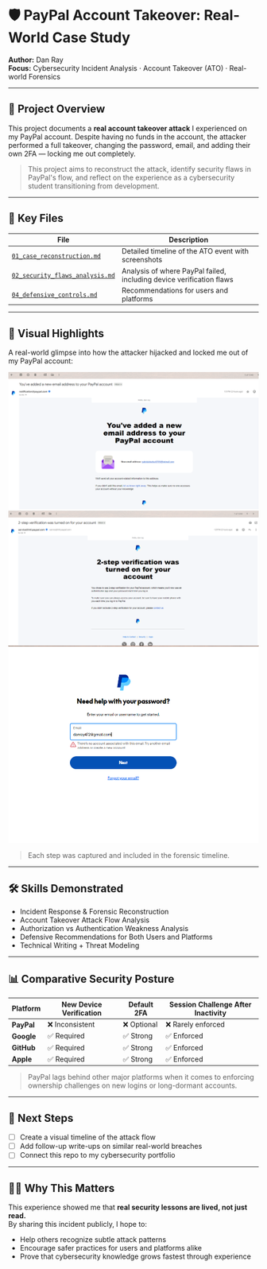 # 🛡️ PayPal Account Takeover: Real-World Case Study

**Author:** Dan Ray  
**Focus:** Cybersecurity Incident Analysis · Account Takeover (ATO) · Real-world Forensics

---

## 📌 Project Overview

This project documents a **real account takeover attack** I experienced on my PayPal account. Despite having no funds in the account, the attacker performed a full takeover, changing the password, email, and adding their own 2FA — locking me out completely.

> This project aims to reconstruct the attack, identify security flaws in PayPal's flow, and reflect on the experience as a cybersecurity student transitioning from development.

---

## 🧠 Key Files

| File | Description |
|------|-------------|
| [`01_case_reconstruction.md`](./01_case_reconstruction.md) | Detailed timeline of the ATO event with screenshots |
| [`02_security_flaws_analysis.md`](./02_security_flaws_analysis.md) | Analysis of where PayPal failed, including device verification flaws |
| [`04_defensive_controls.md`](./04_defensive_controls.md) | Recommendations for users and platforms |

---

## 📸 Visual Highlights

A real-world glimpse into how the attacker hijacked and locked me out of my PayPal account:

![Email Added](./images/new_email_added.png)  
![2FA Enabled](./images/2-step_verification_on_by_attacker.png)  
![Account Removed](./images/my_account_removed.png)

> Each step was captured and included in the forensic timeline.

---

## 🛠️ Skills Demonstrated

- Incident Response & Forensic Reconstruction  
- Account Takeover Attack Flow Analysis  
- Authorization vs Authentication Weakness Analysis  
- Defensive Recommendations for Both Users and Platforms  
- Technical Writing + Threat Modeling

---

## 📊 Comparative Security Posture

| Platform    | New Device Verification | Default 2FA | Session Challenge After Inactivity |
|-------------|--------------------------|-------------|------------------------------------|
| **PayPal**  | ❌ Inconsistent           | ❌ Optional  | ❌ Rarely enforced                  |
| **Google**  | ✅ Required              | ✅ Strong    | ✅ Enforced                         |
| **GitHub**  | ✅ Required              | ✅ Strong    | ✅ Enforced                         |
| **Apple**   | ✅ Required              | ✅ Strong    | ✅ Enforced                         |

> PayPal lags behind other major platforms when it comes to enforcing ownership challenges on new logins or long-dormant accounts.

---

## 🧩 Next Steps

- [ ] Create a visual timeline of the attack flow  
- [ ] Add follow-up write-ups on similar real-world breaches  
- [ ] Connect this repo to my cybersecurity portfolio

---

## 👨‍🎓 Why This Matters

This experience showed me that **real security lessons are lived, not just read.**  
By sharing this incident publicly, I hope to:
- Help others recognize subtle attack patterns
- Encourage safer practices for users and platforms alike
- Prove that cybersecurity knowledge grows fastest through experience
